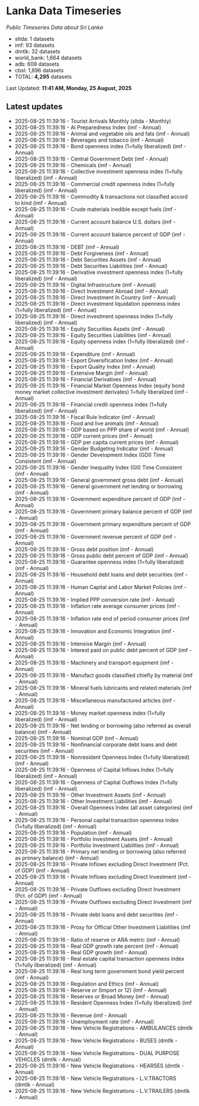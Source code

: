 # Lanka Data Timeseries
*Public Timeseries Data about Sri Lanka*

* sltda: 1 datasets
* imf: 93 datasets
* dmtlk: 32 datasets
* world_bank: 1,664 datasets
* adb: 609 datasets
* cbsl: 1,896 datasets
* TOTAL: **4,295** datasets

Last Updated: **11:41 AM, Monday, 25 August, 2025**

## Latest updates

* 2025-08-25 11:39:16 - Tourist Arrivals Monthly (sltda - Monthly)
* 2025-08-25 11:39:16 - AI Preparedness Index (imf - Annual)
* 2025-08-25 11:39:16 - Animal and vegetable oils and fats (imf - Annual)
* 2025-08-25 11:39:16 - Beverages and tobacco (imf - Annual)
* 2025-08-25 11:39:16 - Bond openness index (1=fully liberalized) (imf - Annual)
* 2025-08-25 11:39:16 - Central Government Debt (imf - Annual)
* 2025-08-25 11:39:16 - Chemicals (imf - Annual)
* 2025-08-25 11:39:16 - Collective investment openness index (1=fully liberalized) (imf - Annual)
* 2025-08-25 11:39:16 - Commercial credit openness index (1=fully liberalized) (imf - Annual)
* 2025-08-25 11:39:16 - Commodity & transactions not classified accord to kind (imf - Annual)
* 2025-08-25 11:39:16 - Crude materials inedible except fuels (imf - Annual)
* 2025-08-25 11:39:16 - Current account balance U.S. dollars (imf - Annual)
* 2025-08-25 11:39:16 - Current account balance percent of GDP (imf - Annual)
* 2025-08-25 11:39:16 - DEBT (imf - Annual)
* 2025-08-25 11:39:16 - Debt Forgiveness (imf - Annual)
* 2025-08-25 11:39:16 - Debt Securities Assets (imf - Annual)
* 2025-08-25 11:39:16 - Debt Securities Liabilities (imf - Annual)
* 2025-08-25 11:39:16 - Derivative investment openness index (1=fully liberalized) (imf - Annual)
* 2025-08-25 11:39:16 - Digital Infrastructure (imf - Annual)
* 2025-08-25 11:39:16 - Direct Investment Abroad (imf - Annual)
* 2025-08-25 11:39:16 - Direct Investment In Country (imf - Annual)
* 2025-08-25 11:39:16 - Direct investment liquidation openness index (1=fully liberalized) (imf - Annual)
* 2025-08-25 11:39:16 - Direct investment openness index (1=fully liberalized) (imf - Annual)
* 2025-08-25 11:39:16 - Equity Securities Assets (imf - Annual)
* 2025-08-25 11:39:16 - Equity Securities Liabilities (imf - Annual)
* 2025-08-25 11:39:16 - Equity openness index (1=fully liberalized) (imf - Annual)
* 2025-08-25 11:39:16 - Expenditure (imf - Annual)
* 2025-08-25 11:39:16 - Export Diversification Index (imf - Annual)
* 2025-08-25 11:39:16 - Export Quality Index (imf - Annual)
* 2025-08-25 11:39:16 - Extensive Margin (imf - Annual)
* 2025-08-25 11:39:16 - Financial Derivatives (imf - Annual)
* 2025-08-25 11:39:16 - Financial Market Openness Index (equity bond money market collective investment derivates) 1=fully liberalized (imf - Annual)
* 2025-08-25 11:39:16 - Financial credit openness index (1=fully liberalized) (imf - Annual)
* 2025-08-25 11:39:16 - Fiscal Rule Indicator (imf - Annual)
* 2025-08-25 11:39:16 - Food and live animals (imf - Annual)
* 2025-08-25 11:39:16 - GDP based on PPP share of world (imf - Annual)
* 2025-08-25 11:39:16 - GDP current prices (imf - Annual)
* 2025-08-25 11:39:16 - GDP per capita current prices (imf - Annual)
* 2025-08-25 11:39:16 - Gender Budgeting Indicator (imf - Annual)
* 2025-08-25 11:39:16 - Gender Development Index (GDI) Time Consistent (imf - Annual)
* 2025-08-25 11:39:16 - Gender Inequality Index (GII) Time Consistent (imf - Annual)
* 2025-08-25 11:39:16 - General government gross debt (imf - Annual)
* 2025-08-25 11:39:16 - General government net lending or borrowing (imf - Annual)
* 2025-08-25 11:39:16 - Government expenditure percent of GDP (imf - Annual)
* 2025-08-25 11:39:16 - Government primary balance percent of GDP (imf - Annual)
* 2025-08-25 11:39:16 - Government primary expenditure percent of GDP (imf - Annual)
* 2025-08-25 11:39:16 - Government revenue percent of GDP (imf - Annual)
* 2025-08-25 11:39:16 - Gross debt position (imf - Annual)
* 2025-08-25 11:39:16 - Gross public debt percent of GDP (imf - Annual)
* 2025-08-25 11:39:16 - Guarantee openness index (1=fully liberalized) (imf - Annual)
* 2025-08-25 11:39:16 - Household debt loans and debt securities (imf - Annual)
* 2025-08-25 11:39:16 - Human Capital and Labor Market Policies (imf - Annual)
* 2025-08-25 11:39:16 - Implied PPP conversion rate (imf - Annual)
* 2025-08-25 11:39:16 - Inflation rate average consumer prices (imf - Annual)
* 2025-08-25 11:39:16 - Inflation rate end of period consumer prices (imf - Annual)
* 2025-08-25 11:39:16 - Innovation and Economic Integration (imf - Annual)
* 2025-08-25 11:39:16 - Intensive Margin (imf - Annual)
* 2025-08-25 11:39:16 - Interest paid on public debt percent of GDP (imf - Annual)
* 2025-08-25 11:39:16 - Machinery and transport equipment (imf - Annual)
* 2025-08-25 11:39:16 - Manufact goods classified chiefly by material (imf - Annual)
* 2025-08-25 11:39:16 - Mineral fuels lubricants and related materials (imf - Annual)
* 2025-08-25 11:39:16 - Miscellaneous manufactured articles (imf - Annual)
* 2025-08-25 11:39:16 - Money market openness index (1=fully liberalized) (imf - Annual)
* 2025-08-25 11:39:16 - Net lending or borrowing (also referred as overall balance) (imf - Annual)
* 2025-08-25 11:39:16 - Nominal GDP (imf - Annual)
* 2025-08-25 11:39:16 - Nonfinancial corporate debt loans and debt securities (imf - Annual)
* 2025-08-25 11:39:16 - Nonresident Openness Index (1=fully liberalized) (imf - Annual)
* 2025-08-25 11:39:16 - Openness of Capital Inflows Index (1=fully liberalized) (imf - Annual)
* 2025-08-25 11:39:16 - Openness of Capital Outflows Index (1=fully liberalized) (imf - Annual)
* 2025-08-25 11:39:16 - Other Investment Assets (imf - Annual)
* 2025-08-25 11:39:16 - Other Investment Liabilities (imf - Annual)
* 2025-08-25 11:39:16 - Overall Openness Index (all asset categories) (imf - Annual)
* 2025-08-25 11:39:16 - Personal capital transaction openness index (1=fully liberalized) (imf - Annual)
* 2025-08-25 11:39:16 - Population (imf - Annual)
* 2025-08-25 11:39:16 - Portfolio Investment Assets (imf - Annual)
* 2025-08-25 11:39:16 - Portfolio Investment Liabilities (imf - Annual)
* 2025-08-25 11:39:16 - Primary net lending or borrowing (also referred as primary balance) (imf - Annual)
* 2025-08-25 11:39:16 - Private Inflows excluding Direct Investment (Pct. of GDP) (imf - Annual)
* 2025-08-25 11:39:16 - Private Inflows excluding Direct Investment (imf - Annual)
* 2025-08-25 11:39:16 - Private Outflows excluding Direct Investment (Pct. of GDP) (imf - Annual)
* 2025-08-25 11:39:16 - Private Outflows excluding Direct Investment (imf - Annual)
* 2025-08-25 11:39:16 - Private debt loans and debt securities (imf - Annual)
* 2025-08-25 11:39:16 - Proxy for Official Other Investment Liabilities (imf - Annual)
* 2025-08-25 11:39:16 - Ratio of reserve or ARA metric (imf - Annual)
* 2025-08-25 11:39:16 - Real GDP growth rate percent (imf - Annual)
* 2025-08-25 11:39:16 - Real GDP growth (imf - Annual)
* 2025-08-25 11:39:16 - Real estate capital transaction openness index (1=fully liberalized) (imf - Annual)
* 2025-08-25 11:39:16 - Real long term government bond yield percent (imf - Annual)
* 2025-08-25 11:39:16 - Regulation and Ethics (imf - Annual)
* 2025-08-25 11:39:16 - Reserve or (Import or 12) (imf - Annual)
* 2025-08-25 11:39:16 - Reserves or Broad Money (imf - Annual)
* 2025-08-25 11:39:16 - Resident Openness Index (1=fully liberalized) (imf - Annual)
* 2025-08-25 11:39:16 - Revenue (imf - Annual)
* 2025-08-25 11:39:16 - Unemployment rate (imf - Annual)
* 2025-08-25 11:39:16 - New Vehicle Registrations - AMBULANCES (dmtlk - Annual)
* 2025-08-25 11:39:16 - New Vehicle Registrations - BUSES (dmtlk - Annual)
* 2025-08-25 11:39:16 - New Vehicle Registrations - DUAL PURPOSE VEHICLES (dmtlk - Annual)
* 2025-08-25 11:39:16 - New Vehicle Registrations - HEARSES (dmtlk - Annual)
* 2025-08-25 11:39:16 - New Vehicle Registrations - L.V.TRACTORS (dmtlk - Annual)
* 2025-08-25 11:39:16 - New Vehicle Registrations - L.V.TRAILERS (dmtlk - Annual)